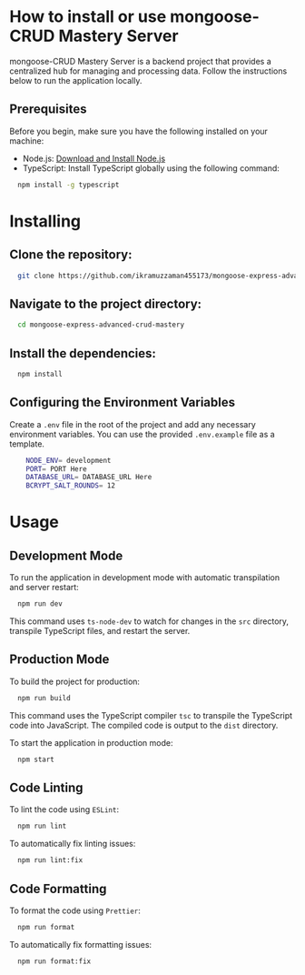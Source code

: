 # How to install or use mongoose-CRUD Mastery Server

mongoose-CRUD Mastery Server is a backend project that provides a centralized hub for managing and processing data. Follow the instructions below to run the application locally.

## Prerequisites

Before you begin, make sure you have the following installed on your machine:

- Node.js: [Download and Install Node.js](https://nodejs.org/)
- TypeScript: Install TypeScript globally using the following command:

```bash
  npm install -g typescript
```

# Installing

## Clone the repository:

```bash
  git clone https://github.com/ikramuzzaman455173/mongoose-express-advanced-crud-mastery.git
```

## Navigate to the project directory:

```bash
  cd mongoose-express-advanced-crud-mastery
```

## Install the dependencies:

```bash
  npm install
```

## Configuring the Environment Variables

Create a `.env` file in the root of the project and add any necessary environment variables. You can use the provided `.env.example` file as a template.

```bash
    NODE_ENV= development
    PORT= PORT Here
    DATABASE_URL= DATABASE_URL Here
    BCRYPT_SALT_ROUNDS= 12
```

# Usage

## Development Mode

To run the application in development mode with automatic transpilation and server restart:

```bash
  npm run dev
```

This command uses `ts-node-dev` to watch for changes in the `src` directory, transpile TypeScript files, and restart the server.

## Production Mode

To build the project for production:

```bash
  npm run build
```

This command uses the TypeScript compiler `tsc` to transpile the TypeScript code into JavaScript. The compiled code is output to the `dist` directory.

To start the application in production mode:

```bash
  npm start
```

## Code Linting

To lint the code using `ESLint`:

```bash
  npm run lint
```

To automatically fix linting issues:

```bash
  npm run lint:fix
```

## Code Formatting

To format the code using `Prettier`:

```bash
  npm run format
```

To automatically fix formatting issues:

```bash
  npm run format:fix
```

